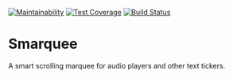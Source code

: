 [![Maintainability](https://api.codeclimate.com/v1/badges/98e882574aabe5a4a64a/maintainability)](https://codeclimate.com/github/BuddyLReno/smarquee/maintainability)
[![Test Coverage](https://api.codeclimate.com/v1/badges/98e882574aabe5a4a64a/test_coverage)](https://codeclimate.com/github/BuddyLReno/smarquee/test_coverage)
[![Build Status](https://travis-ci.org/BuddyLReno/smarquee.svg?branch=master)](https://travis-ci.org/BuddyLReno/smarquee)

# Smarquee

A smart scrolling marquee for audio players and other text tickers.
